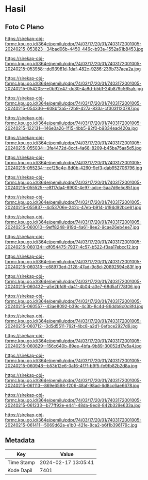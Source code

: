 # Hasil

## Foto C Plano

https://sirekap-obj-formc.kpu.go.id/364e/pemilu/pdpr/74/03/17/20/01/7403172001005-20240215-053823--34bad06b-4450-446c-b93a-1552a61b8453.jpg

https://sirekap-obj-formc.kpu.go.id/364e/pemilu/pdpr/74/03/17/20/01/7403172001005-20240215-053958--dd93981d-1daf-482c-9286-239b737aea2a.jpg

https://sirekap-obj-formc.kpu.go.id/364e/pemilu/pdpr/74/03/17/20/01/7403172001005-20240215-054205--e0b92e47-dc30-4a8d-b5b1-24b879c565a5.jpg

https://sirekap-obj-formc.kpu.go.id/364e/pemilu/pdpr/74/03/17/20/01/7403172001005-20240215-054336--608bf3a5-72b9-427a-833a-cf3031120787.jpg

https://sirekap-obj-formc.kpu.go.id/364e/pemilu/pdpr/74/03/17/20/01/7403172001005-20240215-122131--146e0a26-1f15-4bb5-92f0-b9334ead420a.jpg

https://sirekap-obj-formc.kpu.go.id/364e/pemilu/pdpr/74/03/17/20/01/7403172001005-20240215-055034--3fe4472d-8ccf-4a68-8209-b45ba75aa5d5.jpg

https://sirekap-obj-formc.kpu.go.id/364e/pemilu/pdpr/74/03/17/20/01/7403172001005-20240215-055234--ccf25c4e-8d0b-4260-9ef3-dab952706796.jpg

https://sirekap-obj-formc.kpu.go.id/364e/pemilu/pdpr/74/03/17/20/01/7403172001005-20240215-055525--e8117da4-6900-4e97-adce-5aa7d6e5c85f.jpg

https://sirekap-obj-formc.kpu.go.id/364e/pemilu/pdpr/74/03/17/20/01/7403172001005-20240215-055837--4d53706e-242c-47eb-b914-b194d92bce61.jpg

https://sirekap-obj-formc.kpu.go.id/364e/pemilu/pdpr/74/03/17/20/01/7403172001005-20240215-060010--9eff8248-919d-4a61-8ee2-9cae26eb4ee7.jpg

https://sirekap-obj-formc.kpu.go.id/364e/pemilu/pdpr/74/03/17/20/01/7403172001005-20240215-060134--df054475-7937-4c57-b522-f3aa17ebcc12.jpg

https://sirekap-obj-formc.kpu.go.id/364e/pemilu/pdpr/74/03/17/20/01/7403172001005-20240215-060318--c68973ed-2128-47ad-9c8d-20892594c83f.jpg

https://sirekap-obj-formc.kpu.go.id/364e/pemilu/pdpr/74/03/17/20/01/7403172001005-20240215-060432--a5e2bfd8-da41-4b04-a3e7-68d5af778f06.jpg

https://sirekap-obj-formc.kpu.go.id/364e/pemilu/pdpr/74/03/17/20/01/7403172001005-20240215-060557--43ae8092-b39c-4c3b-8c4d-86ddb8c0c8fd.jpg

https://sirekap-obj-formc.kpu.go.id/364e/pemilu/pdpr/74/03/17/20/01/7403172001005-20240215-060712--3d5d5511-762f-4bc8-a2d1-0efbce2927d9.jpg

https://sirekap-obj-formc.kpu.go.id/364e/pemilu/pdpr/74/03/17/20/01/7403172001005-20240215-060829--156c640b-89ee-4bfa-9b89-30052d17e5a4.jpg

https://sirekap-obj-formc.kpu.go.id/364e/pemilu/pdpr/74/03/17/20/01/7403172001005-20240215-060948--b53b12e6-0a16-4f7f-b9f5-fe9fb82b2d8a.jpg

https://sirekap-obj-formc.kpu.go.id/364e/pemilu/pdpr/74/03/17/20/01/7403172001005-20240215-061113--869e6598-f206-48af-98ad-6d8cc6ae6678.jpg

https://sirekap-obj-formc.kpu.go.id/364e/pemilu/pdpr/74/03/17/20/01/7403172001005-20240215-061233--b77ff92e-e441-48da-9ec8-842b329e633a.jpg

https://sirekap-obj-formc.kpu.go.id/364e/pemilu/pdpr/74/03/17/20/01/7403172001005-20240215-061411--5069d62a-e1b0-421e-8ca2-b6f1b396179c.jpg


## Metadata

| Key        | Value               |
| ---------- | ------------------- |
| Time Stamp | 2024-02-17 13:05:41 |
| Kode Dapil | 7401                |



